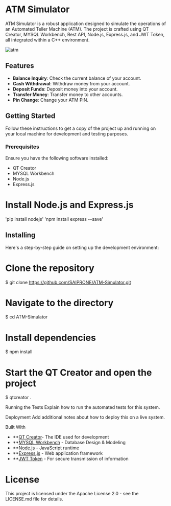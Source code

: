 # ATM Simulator

ATM Simulator is a robust application designed to simulate the operations of an Automated Teller Machine (ATM). The project is crafted using QT Creator, MYSQL Workbench, Rest API, Node.js, Express.js, and JWT Token, all integrated within a C++ environment.


![atm](https://github.com/SAIPRONE/ATM-Simulator/assets/95390348/af8de352-1290-4e95-8e98-293b1a3f9ca7)

## Features

- **Balance Inquiry**: Check the current balance of your account.
- **Cash Withdrawal**: Withdraw money from your account.
- **Deposit Funds**: Deposit money into your account.
- **Transfer Money**: Transfer money to other accounts.
- **Pin Change**: Change your ATM PIN.

## Getting Started

Follow these instructions to get a copy of the project up and running on your local machine for development and testing purposes.

### Prerequisites

Ensure you have the following software installed:

- QT Creator
- MYSQL Workbench
- Node.js
- Express.js


# Install Node.js and Express.js
 'pip install nodejs'
 'npm install express --save'


## Installing
Here's a step-by-step guide on setting up the development environment:

# Clone the repository
$ git clone https://github.com/SAIPRONE/ATM-Simulator.git

# Navigate to the directory
$ cd ATM-Simulator

# Install dependencies
$ npm install

# Start the QT Creator and open the project
$ qtcreator .

Running the Tests
Explain how to run the automated tests for this system.

Deployment
Add additional notes about how to deploy this on a live system.

Built With
- **[QT Creator](https://www.qt.io/product/development-tools)- The IDE used for development
- **[MYSQL Workbench](https://www.mysql.com/products/workbench/) - Database Design & Modeling
- **[Node.js](https://nodejs.org/en) - JavaScript runtime
- **[Express.js](http://expressjs.com/) - Web application framework
- **[JWT Token](https://jwt.io/) - For secure transmission of information


# License
This project is licensed under the Apache License 2.0 - see the LICENSE.md file for details.
